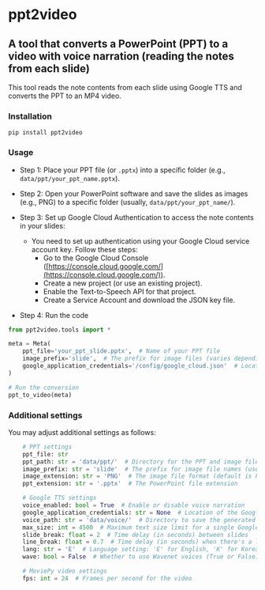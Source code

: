 # ppt2video
## A tool that converts a PowerPoint (PPT) to a video with voice narration (reading the notes from each slide)

This tool reads the note contents from each slide using Google TTS and converts the PPT to an MP4 video. 

### Installation

```
pip install ppt2video
```


### Usage

+ Step 1: Place your PPT file (or `.pptx`) into a specific folder (e.g., `data/ppt/your_ppt_name.pptx`).

+ Step 2: Open your PowerPoint software and save the slides as images (e.g., PNG) to a specific folder (usually, `data/ppt/your_ppt_name/`).

+ Step 3: Set up Google Cloud Authentication to access the note contents in your slides:

    - You need to set up authentication using your Google Cloud service account key. Follow these steps:
        * Go to the Google Cloud Console ([https://console.cloud.google.com/](https://console.cloud.google.com/)).
        * Create a new project (or use an existing project).
        * Enable the Text-to-Speech API for that project.
        * Create a Service Account and download the JSON key file.

+ Step 4: Run the code

```python
from ppt2video.tools import *

meta = Meta(
    ppt_file='your_ppt_slide.pptx',  # Name of your PPT file
    image_prefix='slide',  # The prefix for image files (varies depending on the PowerPoint language version)
    google_application_credentials='/config/google_cloud.json'  # Location and filename of your Google Cloud service account key
)

# Run the conversion
ppt_to_video(meta)
```

### Additional settings
You may adjust additional settings as follows:

```python
    # PPT settings
    ppt_file: str 
    ppt_path: str = 'data/ppt/'  # Directory for the PPT and image files
    image_prefix: str = 'slide'  # The prefix for image file names (used when saving slides as images)
    image_extension: str = 'PNG'  # The image file format (default is PNG)
    ppt_extension: str = '.pptx'  # The PowerPoint file extension

    # Google TTS settings
    voice_enabled: bool = True  # Enable or disable voice narration
    google_application_credentials: str = None  # Location of the Google API key (downloaded as JSON)
    voice_path: str = 'data/voice/'  # Directory to save the generated audio files
    max_size: int = 4500  # Maximum text size limit for a single Google TTS API request (default 5000)
    slide_break: float = 2  # Time delay (in seconds) between slides
    line_break: float = 0.7  # Time delay (in seconds) when there's a line break in the text (e.g., '\n')
    lang: str = 'E'  # Language setting: 'E' for English, 'K' for Korean 
    wave: bool = False  # Whether to use Wavenet voices (True or False)

    # MoviePy video settings
    fps: int = 24  # Frames per second for the video
```




